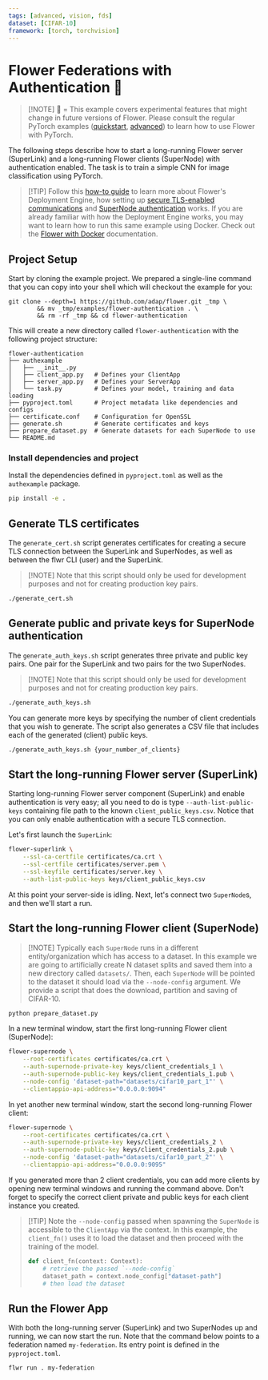 ```yaml
---
tags: [advanced, vision, fds]
dataset: [CIFAR-10]
framework: [torch, torchvision]
---
```


# Flower Federations with Authentication 🧪

> \[!NOTE\]
> 🧪 = This example covers experimental features that might change in future versions of Flower.
> Please consult the regular PyTorch examples ([quickstart](https://github.com/adap/flower/tree/main/examples/quickstart-pytorch), [advanced](https://github.com/adap/flower/tree/main/examples/advanced-pytorch)) to learn how to use Flower with PyTorch.

The following steps describe how to start a long-running Flower server (SuperLink) and a long-running Flower clients (SuperNode) with authentication enabled. The task is to train a simple CNN for image classification using PyTorch.

> \[!TIP\]
> Follow this [how-to guide](https://flower.ai/docs/framework/how-to-run-flower-with-deployment-engine.html) to learn more about Flower's Deployment Engine, how setting up [secure TLS-enabled communications](https://flower.ai/docs/framework/how-to-enable-tls-connections.html) and [SuperNode authentication](https://flower.ai/docs/framework/how-to-authenticate-supernodes.html) works. If you are already familiar with how the Deployment Engine works, you may want to learn how to run this same example using Docker. Check out the [Flower with Docker](https://flower.ai/docs/framework/docker/index.html) documentation.

## Project Setup

Start by cloning the example project. We prepared a single-line command that you can copy into your shell which will checkout the example for you:

```shell
git clone --depth=1 https://github.com/adap/flower.git _tmp \
        && mv _tmp/examples/flower-authentication . \
        && rm -rf _tmp && cd flower-authentication
```

This will create a new directory called `flower-authentication` with the following project structure:

```shell
flower-authentication
├── authexample
│   ├── __init__.py
│   ├── client_app.py   # Defines your ClientApp
│   ├── server_app.py   # Defines your ServerApp
│   └── task.py         # Defines your model, training and data loading
├── pyproject.toml      # Project metadata like dependencies and configs
├── certificate.conf    # Configuration for OpenSSL
├── generate.sh         # Generate certificates and keys
├── prepare_dataset.py  # Generate datasets for each SuperNode to use
└── README.md
```

### Install dependencies and project

Install the dependencies defined in `pyproject.toml` as well as the `authexample` package.

```bash
pip install -e .
```

## Generate TLS certificates

The `generate_cert.sh` script generates certificates for creating a secure TLS connection between the SuperLink and SuperNodes, as well as between the flwr CLI (user) and the SuperLink.

> \[!NOTE\]
> Note that this script should only be used for development purposes and not for creating production key pairs.

```bash
./generate_cert.sh
```

## Generate public and private keys for SuperNode authentication

The `generate_auth_keys.sh` script generates three private and public key pairs. One pair for the SuperLink and two pairs for the two SuperNodes.

> \[!NOTE\]
> Note that this script should only be used for development purposes and not for creating production key pairs.

```bash
./generate_auth_keys.sh
```

You can generate more keys by specifying the number of client credentials that you wish to generate.
The script also generates a CSV file that includes each of the generated (client) public keys.

```bash
./generate_auth_keys.sh {your_number_of_clients}
```

## Start the long-running Flower server (SuperLink)

Starting long-running Flower server component (SuperLink) and enable authentication is very easy; all you need to do is type
`--auth-list-public-keys` containing file path to the known `client_public_keys.csv`. Notice that you can only enable authentication with a secure TLS connection.

Let's first launch the `SuperLink`:

```bash
flower-superlink \
    --ssl-ca-certfile certificates/ca.crt \
    --ssl-certfile certificates/server.pem \
    --ssl-keyfile certificates/server.key \
    --auth-list-public-keys keys/client_public_keys.csv
```

At this point your server-side is idling. Next, let's connect two `SuperNode`s, and then we'll start a run.

## Start the long-running Flower client (SuperNode)

> \[!NOTE\]
> Typically each `SuperNode` runs in a different entity/organization which has access to a dataset. In this example we are going to artificially create N dataset splits and saved them into a new directory called `datasets/`. Then, each `SuperNode` will be pointed to the dataset it should load via the `--node-config` argument. We provide a script that does the download, partition and saving of CIFAR-10.

```bash
python prepare_dataset.py
```

In a new terminal window, start the first long-running Flower client (SuperNode):

```bash
flower-supernode \
    --root-certificates certificates/ca.crt \
    --auth-supernode-private-key keys/client_credentials_1 \
    --auth-supernode-public-key keys/client_credentials_1.pub \
    --node-config 'dataset-path="datasets/cifar10_part_1"' \
    --clientappio-api-address="0.0.0.0:9094"
```

In yet another new terminal window, start the second long-running Flower client:

```bash
flower-supernode \
    --root-certificates certificates/ca.crt \
    --auth-supernode-private-key keys/client_credentials_2 \
    --auth-supernode-public-key keys/client_credentials_2.pub \
    --node-config 'dataset-path="datasets/cifar10_part_2"' \
    --clientappio-api-address="0.0.0.0:9095"
```

If you generated more than 2 client credentials, you can add more clients by opening new terminal windows and running the command
above. Don't forget to specify the correct client private and public keys for each client instance you created.

> \[!TIP\]
> Note the `--node-config` passed when spawning the `SuperNode` is accessible to the `ClientApp` via the context. In this example, the `client_fn()` uses it to load the dataset and then proceed with the training of the model.
>
> ```python
> def client_fn(context: Context):
>     # retrieve the passed `--node-config`
>     dataset_path = context.node_config["dataset-path"]
>     # then load the dataset
> ```

## Run the Flower App

With both the long-running server (SuperLink) and two SuperNodes up and running, we can now start the run. Note that the command below points to a federation named `my-federation`. Its entry point is defined in the `pyproject.toml`.

```bash
flwr run . my-federation
```
